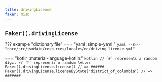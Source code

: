 ```yaml
---
title: drivingLicense
faker: misc
---
```


## `Faker().drivingLicense`

??? example "dictionary file"
    === "yaml :simple-yaml:"
        ```yaml
        --8<-- "core/src/jvmMain/resources/locales/en/driving_license.yml"
        ```

=== "kotlin :material-language-kotlin:"
    ```kotlin
    // `#` represents a random digit
    // `?` represents a random letter
    Faker().drivingLicense.license() // => ######
    Faker().drivingLicense.licenseByState("district_of_columbia") // => #######
    ```
